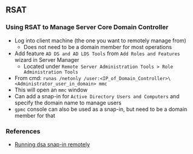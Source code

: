 ## RSAT

### Using RSAT to Manage Server Core Domain Controller
- Log into client machine (the one you want to remotely manage from)
  - Does not need to be a domain member for most operations
- Add feature `AD DS and AD LDS Tools` from `Add Roles and Features` wizard in Server Manager
  - Located under `Remote Server Administration Tools > Role Administration Tools`
- From cmd: `runas /netonly /user:<IP_of_Domain_Controller>\<Administrator_user_in_domain> mmc`
- This will open an `mmc` window
- Can add a snap-in for `Active Directory Users and Computers` and specify the domain name to manage users
- `gpmc` console can also be used as a snap-in, but need to be a domain member for that

### References
- [Running dsa snap-in remotely](https://theitbros.com/installing-active-directory-snap-in-on-windows-10/) 
